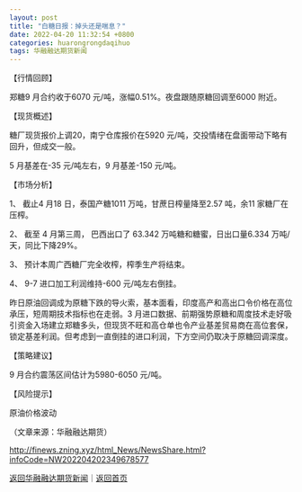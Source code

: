 ```yaml
---
layout: post
title: "白糖日报：掉头还是喘息？"
date: 2022-04-20 11:32:54 +0800
categories: huarongrongdaqihuo
tags: 华融融达期货新闻
---
```

<p>【行情回顾】</p>
 <p>郑糖9 月合约收于6070 元/吨，涨幅0.51%。夜盘跟随原糖回调至6000 附近。</p>
 <p>【现货概述】</p>
 <p>糖厂现货报价上调20，南宁仓库报价在5920 元/吨，交投情绪在盘面带动下略有回升，但成交一般。</p>
 <p>5 月基差在-35 元/吨左右，9 月基差-150 元/吨。</p>
 <p>【市场分析】</p>
 <p>1、 截止4 月18 日，泰国产糖1011 万吨，甘蔗日榨量降至2.57 吨，余11 家糖厂在压榨。</p>
 <p>2、 截至 4 月第三周， 巴西出口了 63.342 万吨糖和糖蜜，日出口量6.334 万吨/天，同比下降29%。</p>
 <p>3、 预计本周广西糖厂完全收榨，榨季生产将结束。</p>
 <p>4、 9-7 进口加工利润维持-600 元/吨左右倒挂。</p>
 <p>昨日原油回调成为原糖下跌的导火索，基本面看，印度高产和高出口令价格在高位承压，短周期技术指标也在走弱。3 月进口数据、前期强势原糖和周度技术走好吸引资金入场建立郑糖多头，但现货不旺和高仓单也令产业基差贸易商在高位套保，锁定基差利润。但考虑到一直倒挂的进口利润，下方空间仍取决于原糖回调深度。</p>
 <p>【策略建议】</p>
 <p>9 月合约震荡区间估计为5980-6050 元/吨。</p>
 <p>【风险提示】</p>
 <p>原油价格波动</p><p class="em_media">（文章来源：华融融达期货）</p>

<http://finews.zning.xyz/html_News/NewsShare.html?infoCode=NW202204202349678577>

[返回华融融达期货新闻](//finews.withounder.com/category/huarongrongdaqihuo.html)｜[返回首页](//finews.withounder.com/)